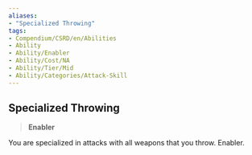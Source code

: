 ```yaml
---
aliases:
- "Specialized Throwing"
tags:
- Compendium/CSRD/en/Abilities
- Ability
- Ability/Enabler
- Ability/Cost/NA
- Ability/Tier/Mid
- Ability/Categories/Attack-Skill
---
```


  
## Specialized Throwing  
>**Enabler**
  
You are specialized in attacks with all weapons that you throw. Enabler.